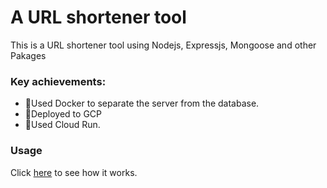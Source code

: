 # A URL shortener tool

This is a URL shortener tool using Nodejs, Expressjs, Mongoose and other Pakages

### Key achievements:
- :whale:Used Docker to separate the server from the database.
- :rocket:Deployed to GCP
- :construction_worker:Used Cloud Run.


### Usage
Click [here](https://url-shortener-hnuxpvy2hq-uc.a.run.app/) to see how it works.


